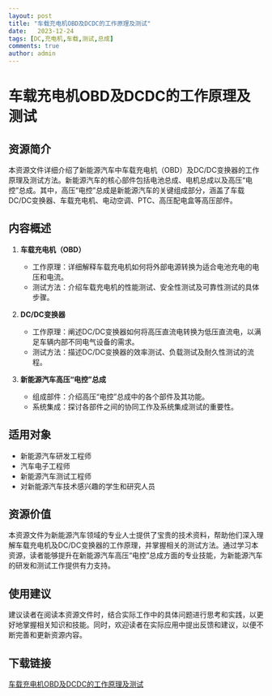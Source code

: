 ```yaml
---
layout: post
title: "车载充电机OBD及DCDC的工作原理及测试"
date:   2023-12-24
tags: [DC,充电机,车载,测试,总成]
comments: true
author: admin
---
```

# 车载充电机OBD及DCDC的工作原理及测试

## 资源简介

本资源文件详细介绍了新能源汽车中车载充电机（OBD）及DC/DC变换器的工作原理及测试方法。新能源汽车的核心部件包括电池总成、电机总成以及高压“电控”总成。其中，高压“电控”总成是新能源汽车的关键组成部分，涵盖了车载DC/DC变换器、车载充电机、电动空调、PTC、高压配电盒等高压部件。

## 内容概述

1. **车载充电机（OBD）**
   - 工作原理：详细解释车载充电机如何将外部电源转换为适合电池充电的电压和电流。
   - 测试方法：介绍车载充电机的性能测试、安全性测试及可靠性测试的具体步骤。

2. **DC/DC变换器**
   - 工作原理：阐述DC/DC变换器如何将高压直流电转换为低压直流电，以满足车辆内部不同电气设备的需求。
   - 测试方法：描述DC/DC变换器的效率测试、负载测试及耐久性测试的流程。

3. **新能源汽车高压“电控”总成**
   - 组成部件：介绍高压“电控”总成中的各个部件及其功能。
   - 系统集成：探讨各部件之间的协同工作及系统集成测试的重要性。

## 适用对象

- 新能源汽车研发工程师
- 汽车电子工程师
- 新能源汽车测试工程师
- 对新能源汽车技术感兴趣的学生和研究人员

## 资源价值

本资源文件为新能源汽车领域的专业人士提供了宝贵的技术资料，帮助他们深入理解车载充电机及DC/DC变换器的工作原理，并掌握相关的测试方法。通过学习本资源，读者能够提升在新能源汽车高压“电控”总成方面的专业技能，为新能源汽车的研发和测试工作提供有力支持。

## 使用建议

建议读者在阅读本资源文件时，结合实际工作中的具体问题进行思考和实践，以更好地掌握相关知识和技能。同时，欢迎读者在实际应用中提出反馈和建议，以便不断完善和更新资源内容。

## 下载链接

[车载充电机OBD及DCDC的工作原理及测试](https://pan.quark.cn/s/64f47558dca2)